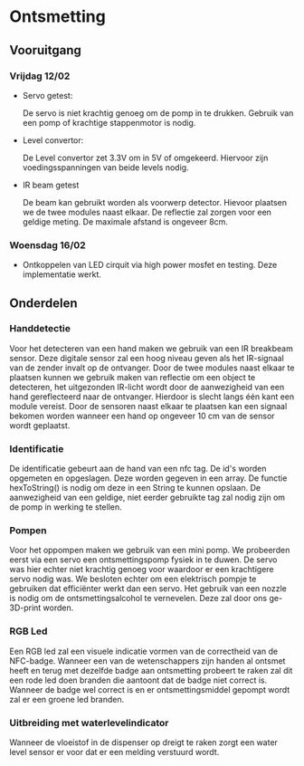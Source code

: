 # Ontsmetting

## Vooruitgang

### Vrijdag 12/02

- Servo getest:

  De servo is niet krachtig genoeg om de pomp in te drukken.
  Gebruik van een pomp of krachtige stappenmotor is nodig.

- Level convertor:

  De Level convertor zet 3.3V om in 5V of omgekeerd. Hiervoor zijn voedingsspanningen van beide levels nodig.

- IR beam getest

  De beam kan gebruikt worden als voorwerp detector. Hievoor plaatsen we de twee modules naast elkaar. De reflectie zal zorgen voor een geldige meting. De maximale afstand is ongeveer 8cm.
  
### Woensdag 16/02

- Ontkoppelen van LED cirquit via high power mosfet en testing. Deze implementatie werkt.

## Onderdelen

### Handdetectie

Voor het detecteren van een hand maken we gebruik van een IR breakbeam sensor. Deze digitale sensor zal een hoog niveau geven als het IR-signaal van de zender invalt op de ontvanger. Door de twee modules naast elkaar te plaatsen kunnen we gebruik maken van reflectie om een object te detecteren, het uitgezonden IR-licht wordt door de aanwezigheid van een hand gereflecteerd naar de ontvanger. Hierdoor is slecht langs één kant een module vereist. Door de sensoren naast elkaar te plaatsen kan een signaal bekomen worden wanneer een hand op ongeveer 10 cm van de sensor wordt geplaatst. 

### Identificatie

De identificatie gebeurt aan de hand van een nfc tag. De id's worden opgemeten en opgeslagen. Deze worden gegeven in een array. De functie hexToString() is nodig om deze in een String te kunnen opslaan. De aanwezigheid van een geldige, niet eerder gebruikte tag zal nodig zijn om de pomp in werking te stellen.

### Pompen

Voor het oppompen maken we gebruik van een mini pomp. We probeerden eerst via een servo een ontsmettingspomp fysiek in te duwen. De servo was hier echter niet krachtig genoeg voor waardoor er een krachtigere servo nodig was. We besloten echter om een elektrisch pompje te gebruiken dat efficiënter werkt dan een servo. Het gebruik van een nozzle is nodig om de ontsmettingsalcohol te vernevelen. Deze zal door ons ge-3D-print worden.

### RGB Led

Een RGB led zal een visuele indicatie vormen van de correctheid van de NFC-badge. Wanneer een van de wetenschappers zijn handen al ontsmet heeft en terug met dezelfde badge aan ontsmetting probeert te raken zal dit een rode led doen branden die aantoont dat de badge niet correct is. Wanneer de badge wel correct is en er ontsmettingsmiddel gepompt wordt zal er een groene led branden.

### Uitbreiding met waterlevelindicator 

Wanneer de vloeistof in de dispenser op dreigt te raken zorgt een water level sensor er voor dat er een melding verstuurd wordt.
